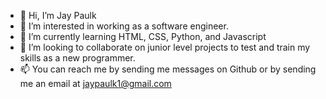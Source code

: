 - 👋 Hi, I’m Jay Paulk
- 👀 I’m interested in working as a software engineer.
- 🌱 I’m currently learning HTML, CSS, Python, and Javascript
- 💞️ I’m looking to collaborate on junior level projects to test and train my skills as a new programmer.
- 📫 You can reach me by sending me messages on Github or by sending me an email at jaypaulk1@gmail.com

<!---
MysticMan07/MysticMan07 is a ✨ special ✨ repository because its `README.md` (this file) appears on your GitHub profile.
You can click the Preview link to take a look at your changes.
--->
